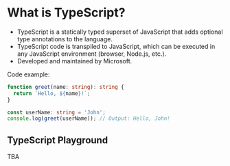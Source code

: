 # What is TypeScript?

* TypeScript is a statically typed superset of JavaScript that adds optional type annotations to the language.
* TypeScript code is transpiled to JavaScript, which can be executed in any JavaScript environment (browser, Node.js,
  etc.).
* Developed and maintained by Microsoft.

Code example:

  ```typescript
  function greet(name: string): string {
    return `Hello, ${name}!`;
}

const userName: string = 'John';
console.log(greet(userName)); // Output: Hello, John!
  ```

## TypeScript Playground

TBA
